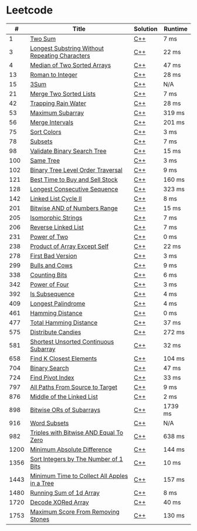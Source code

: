# Leetcode

| # | Title | Solution | Runtime |
|---| ----- | -------- | ------- |
|1|[ Two Sum](https://leetcode.com/problems/two-sum/)|[C++](./solutions/1.%20Two%20Sum.cpp)|7 ms|
|3|[ Longest Substring Without Repeating Characters](https://leetcode.com/problems/longest-substring-without-repeating-characters/)|[C++](./solutions/3.%20Longest%20Substring%20Without%20Repeating%20Characters.cpp)|22 ms|
|4|[ Median of Two Sorted Arrays](https://leetcode.com/problems/median-of-two-sorted-arrays/)|[C++](./solutions/4.%20Median%20of%20Two%20Sorted%20Arrays.cpp)|47 ms|
|13|[ Roman to Integer](https://leetcode.com/problems/roman-to-integer/)|[C++](./solutions/13.%20Roman%20to%20Integer.cpp)|28 ms|
|15|[ 3Sum](https://leetcode.com/problems/3sum/)|[C++](./solutions/15.%203Sum.cpp)|N/A|
|21|[ Merge Two Sorted Lists](https://leetcode.com/problems/merge-two-sorted-lists/)|[C++](./solutions/21.%20Merge%20Two%20Sorted%20Lists.cpp)|7 ms|
|42|[ Trapping Rain Water](https://leetcode.com/problems/trapping-rain-water/)|[C++](./solutions/42.%20Trapping%20Rain%20Water.cpp)|28 ms|
|53|[ Maximum Subarray](https://leetcode.com/problems/maximum-subarray/)|[C++](./solutions/53.%20Maximum%20Subarray.cpp)|319 ms|
|56|[ Merge Intervals](https://leetcode.com/problems/merge-intervals/)|[C++](./solutions/56.%20Merge%20Intervals.cpp)|201 ms|
|75|[ Sort Colors](https://leetcode.com/problems/sort-colors/)|[C++](./solutions/75.%20Sort%20Colors.cpp)|3 ms|
|78|[ Subsets](https://leetcode.com/problems/subsets/)|[C++](./solutions/78.%20Subsets.cpp)|7 ms|
|98|[ Validate Binary Search Tree](https://leetcode.com/problems/validate-binary-search-tree/)|[C++](./solutions/98.%20Validate%20Binary%20Search%20Tree.cpp)|15 ms|
|100|[ Same Tree](https://leetcode.com/problems/same-tree/)|[C++](./solutions/100.%20Same%20Tree.cpp)|3 ms|
|102|[ Binary Tree Level Order Traversal](https://leetcode.com/problems/binary-tree-level-order-traversal/)|[C++](./solutions/102.%20Binary%20Tree%20Level%20Order%20Traversal.cpp)|9 ms|
|121|[ Best Time to Buy and Sell Stock](https://leetcode.com/problems/best-time-to-buy-and-sell-stock/)|[C++](./solutions/121.%20Best%20Time%20to%20Buy%20and%20Sell%20Stock.cpp)|160 ms|
|128|[ Longest Consecutive Sequence](https://leetcode.com/problems/longest-consecutive-sequence/)|[C++](./solutions/128.%20Longest%20Consecutive%20Sequence.cpp)|323 ms|
|142|[ Linked List Cycle II](https://leetcode.com/problems/linked-list-cycle-ii/)|[C++](./solutions/142.%20Linked%20List%20Cycle%20II.cpp)|8 ms|
|201|[ Bitwise AND of Numbers Range](https://leetcode.com/problems/bitwise-and-of-numbers-range/)|[C++](./solutions/201.%20Bitwise%20AND%20of%20Numbers%20Range.cpp)|15 ms|
|205|[ Isomorphic Strings](https://leetcode.com/problems/isomorphic-strings/)|[C++](./solutions/205.%20Isomorphic%20Strings.cpp)|7 ms|
|206|[ Reverse Linked List](https://leetcode.com/problems/reverse-linked-list/)|[C++](./solutions/206.%20Reverse%20Linked%20List.cpp)|7 ms|
|231|[ Power of Two](https://leetcode.com/problems/power-of-two/)|[C++](./solutions/231.%20Power%20of%20Two.cpp)|0 ms|
|238|[ Product of Array Except Self](https://leetcode.com/problems/product-of-array-except-self/)|[C++](./solutions/238.%20Product%20of%20Array%20Except%20Self.cpp)|22 ms|
|278|[ First Bad Version](https://leetcode.com/problems/first-bad-version/)|[C++](./solutions/278.%20First%20Bad%20Version.cpp)|3 ms|
|299|[ Bulls and Cows](https://leetcode.com/problems/bulls-and-cows/)|[C++](./solutions/299.%20Bulls%20and%20Cows.cpp)|9 ms|
|338|[ Counting Bits](https://leetcode.com/problems/counting-bits/)|[C++](./solutions/338.%20Counting%20Bits.cpp)|6 ms|
|342|[ Power of Four](https://leetcode.com/problems/power-of-four/)|[C++](./solutions/342.%20Power%20of%20Four.cpp)|3 ms|
|392|[ Is Subsequence](https://leetcode.com/problems/is-subsequence/)|[C++](./solutions/392.%20Is%20Subsequence.cpp)|4 ms|
|409|[ Longest Palindrome](https://leetcode.com/problems/longest-palindrome/)|[C++](./solutions/409.%20Longest%20Palindrome.cpp)|4 ms|
|461|[ Hamming Distance](https://leetcode.com/problems/hamming-distance/)|[C++](./solutions/461.%20Hamming%20Distance.cpp)|0 ms|
|477|[ Total Hamming Distance](https://leetcode.com/problems/total-hamming-distance/)|[C++](./solutions/477.%20Total%20Hamming%20Distance.cpp)|37 ms|
|575|[ Distribute Candies](https://leetcode.com/problems/distribute-candies/)|[C++](./solutions/575.%20Distribute%20Candies.cpp)|272 ms|
|581|[ Shortest Unsorted Continuous Subarray](https://leetcode.com/problems/shortest-unsorted-continuous-subarray/)|[C++](./solutions/581.%20Shortest%20Unsorted%20Continuous%20Subarray.cpp)|32 ms|
|658|[ Find K Closest Elements](https://leetcode.com/problems/find-k-closest-elements/)|[C++](./solutions/658.%20Find%20K%20Closest%20Elements.cpp)|104 ms|
|704|[ Binary Search](https://leetcode.com/problems/binary-search/)|[C++](./solutions/704.%20Binary%20Search.cpp)|47 ms|
|724|[ Find Pivot Index](https://leetcode.com/problems/find-pivot-index/)|[C++](./solutions/724.%20Find%20Pivot%20Index.cpp)|33 ms|
|797|[ All Paths From Source to Target](https://leetcode.com/problems/all-paths-from-source-to-target/)|[C++](./solutions/797.%20All%20Paths%20From%20Source%20to%20Target.cpp)|9 ms|
|876|[ Middle of the Linked List](https://leetcode.com/problems/middle-of-the-linked-list/)|[C++](./solutions/876.%20Middle%20of%20the%20Linked%20List.cpp)|2 ms|
|898|[ Bitwise ORs of Subarrays](https://leetcode.com/problems/bitwise-ors-of-subarrays/)|[C++](./solutions/898.%20Bitwise%20ORs%20of%20Subarrays.cpp)|1739 ms|
|916|[ Word Subsets](https://leetcode.com/problems/word-subsets/)|[C++](./solutions/916.%20Word%20Subsets.cpp)|N/A|
|982|[ Triples with Bitwise AND Equal To Zero](https://leetcode.com/problems/triples-with-bitwise-and-equal-to-zero/)|[C++](./solutions/982.%20Triples%20with%20Bitwise%20AND%20Equal%20To%20Zero.cpp)|638 ms|
|1200|[ Minimum Absolute Difference](https://leetcode.com/problems/minimum-absolute-difference/)|[C++](./solutions/1200.%20Minimum%20Absolute%20Difference.cpp)|144 ms|
|1356|[ Sort Integers by The Number of 1 Bits](https://leetcode.com/problems/sort-integers-by-the-number-of-1-bits/)|[C++](./solutions/1356.%20Sort%20Integers%20by%20The%20Number%20of%201%20Bits.cpp)|10 ms|
|1443|[ Minimum Time to Collect All Apples in a Tree](https://leetcode.com/problems/minimum-time-to-collect-all-apples-in-a-tree/)|[C++](./solutions/1443.%20Minimum%20Time%20to%20Collect%20All%20Apples%20in%20a%20Tree.cpp)|157 ms|
|1480|[ Running Sum of 1d Array](https://leetcode.com/problems/running-sum-of-1d-array/)|[C++](./solutions/1480.%20Running%20Sum%20of%201d%20Array.cpp)|8 ms|
|1720|[ Decode XORed Array](https://leetcode.com/problems/decode-xored-array/)|[C++](./solutions/1720.%20Decode%20XORed%20Array.cpp)|40 ms|
|1753|[ Maximum Score From Removing Stones](https://leetcode.com/problems/maximum-score-from-removing-stones/)|[C++](./solutions/1753.%20Maximum%20Score%20From%20Removing%20Stones.cpp)|130 ms|
